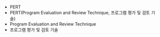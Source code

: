 ﻿- PERT
- PERT(Program Evaluation and Review Technique, 프로그램 평가 및 검토 기술)
- Program Evaluation and Review Technique
- 프로그램 평가 및 검토 기술
